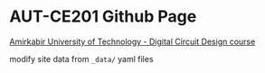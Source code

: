# AUT-CE201 Github Page

[Amirkabir University of Technology - Digital Circuit Design course](https://ce201.aut.github.io/)

modify site data from `_data/` yaml files
